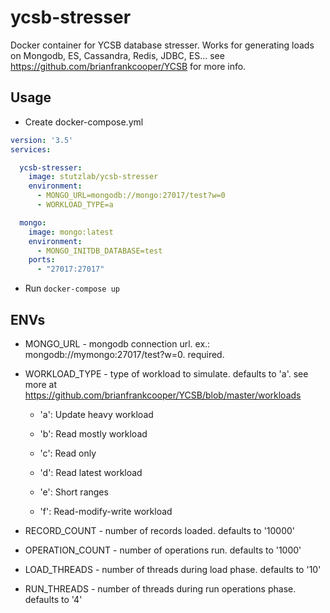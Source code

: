 # ycsb-stresser

Docker container for YCSB database stresser. Works for generating loads on Mongodb, ES, Cassandra, Redis, JDBC, ES... see https://github.com/brianfrankcooper/YCSB for more info.

## Usage

* Create docker-compose.yml

```yml
version: '3.5'
services:

  ycsb-stresser:
    image: stutzlab/ycsb-stresser
    environment:
      - MONGO_URL=mongodb://mongo:27017/test?w=0
      - WORKLOAD_TYPE=a

  mongo:
    image: mongo:latest
    environment:
      - MONGO_INITDB_DATABASE=test
    ports:
      - "27017:27017"
```

* Run ```docker-compose up```

## ENVs

* MONGO_URL - mongodb connection url. ex.: mongodb://mymongo:27017/test?w=0. required.

* WORKLOAD_TYPE - type of workload to simulate. defaults to 'a'. see more at https://github.com/brianfrankcooper/YCSB/blob/master/workloads

  * 'a': Update heavy workload

  * 'b': Read mostly workload

  * 'c': Read only

  * 'd': Read latest workload

  * 'e': Short ranges

  * 'f': Read-modify-write workload

* RECORD_COUNT - number of records loaded. defaults to '10000'
* OPERATION_COUNT - number of operations run. defaults to '1000'
* LOAD_THREADS - number of threads during load phase. defaults to '10'
* RUN_THREADS - number of threads during run operations phase. defaults to '4'

